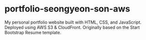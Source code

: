 # portfolio-seongyeon-son-aws
My personal portfolio website built with HTML, CSS, and JavaScript. Deployed using AWS S3 &amp; CloudFront. Originally based on the Start Bootstrap Resume template.
